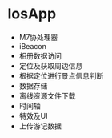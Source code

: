IosApp
====

*	M7协处理器
*	iBeacon
*	相册数据访问
*	定位及获取周边信息
*	根据定位进行景点信息判断
*	数据存储
*	离线资源文件下载
*	时间轴
*	特效及UI
*	上传游记数据


